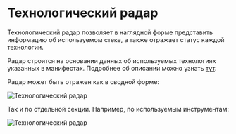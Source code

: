 # Технологический радар

Технологический радар позволяет в наглядной форме представить информацию об используемом стеке, а также 
отражает статус каждой технологии.

Радар строится на основании данных об используемых технологиях указанных в манифестах. Подробнее об описании
можно узнать [тут](/docs/dochub_technologies).

Радар может быть отражен как в сводной форме:

![Технологический радар](@radar)

Так и по отдельной секции. Например, по используемым инструментам:

![Технологический радар](@radar/tools)




